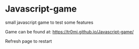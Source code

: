 # Javascript-game
small javascript game to test some features

Game can be found at: https://tr0mi.github.io/Javascript-game/

Refresh page to restart
